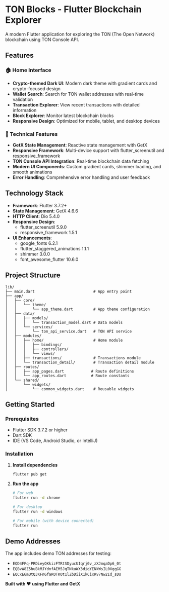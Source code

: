 # TON Blocks - Flutter Blockchain Explorer

A modern Flutter application for exploring the TON (The Open Network) blockchain using TON Console API.

## Features

### 🏠 Home Interface
- **Crypto-themed Dark UI**: Modern dark theme with gradient cards and crypto-focused design
- **Wallet Search**: Search for TON wallet addresses with real-time validation
- **Transaction Explorer**: View recent transactions with detailed information
- **Block Explorer**: Monitor latest blockchain blocks
- **Responsive Design**: Optimized for mobile, tablet, and desktop devices

### 🔧 Technical Features
- **GetX State Management**: Reactive state management with GetX
- **Responsive Framework**: Multi-device support with flutter_screenutil and responsive_framework
- **TON Console API Integration**: Real-time blockchain data fetching
- **Modern UI Components**: Custom gradient cards, shimmer loading, and smooth animations
- **Error Handling**: Comprehensive error handling and user feedback

## Technology Stack

- **Framework**: Flutter 3.7.2+
- **State Management**: GetX 4.6.6
- **HTTP Client**: Dio 5.4.0
- **Responsive Design**: 
  - flutter_screenutil 5.9.0
  - responsive_framework 1.5.1
- **UI Enhancements**:
  - google_fonts 6.2.1
  - flutter_staggered_animations 1.1.1
  - shimmer 3.0.0
  - font_awesome_flutter 10.6.0

## Project Structure

```
lib/
├── main.dart                          # App entry point
├── app/
│   ├── core/
│   │   └── theme/
│   │       └── app_theme.dart         # App theme configuration
│   ├── data/
│   │   ├── models/
│   │   │   └── transaction_model.dart # Data models
│   │   └── services/
│   │       └── ton_api_service.dart   # TON API service
│   ├── modules/
│   │   ├── home/                      # Home module
│   │   │   ├── bindings/
│   │   │   ├── controllers/
│   │   │   └── views/
│   │   ├── transactions/              # Transactions module
│   │   └── transaction_detail/        # Transaction detail module
│   ├── routes/
│   │   ├── app_pages.dart            # Route definitions
│   │   └── app_routes.dart           # Route constants
│   └── shared/
│       └── widgets/
│           └── common_widgets.dart    # Reusable widgets
```

## Getting Started

### Prerequisites
- Flutter SDK 3.7.2 or higher
- Dart SDK
- IDE (VS Code, Android Studio, or IntelliJ)

### Installation

1. **Install dependencies**
   ```bash
   flutter pub get
   ```

2. **Run the app**
   ```bash
   # For web
   flutter run -d chrome
   
   # For desktop
   flutter run -d windows
   
   # For mobile (with device connected)
   flutter run
   ```

## Demo Addresses

The app includes demo TON addresses for testing:
- `EQD4FPq-PRDieyQKkizFTRtSDyucUIqrj0v_zXJmqaDp6_0t`
- `EQBvW8Z5huBkMJYdnfAEM5JqTNkuWX3diqYENkWsIL0XggGG`
- `EQCxE6mUtQJKFnGfaROTKOt1lZbDiiX1kCixRv7Nw2Id_sDs`

**Built with ❤️ using Flutter and GetX**
